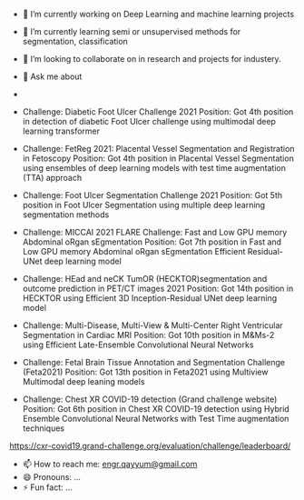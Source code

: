 
- 🔭 I’m currently working on Deep Learning and machine learning projects
- 🌱 I’m currently learning semi or unsupervised methods for segmentation, classification
- 👯 I’m looking to collaborate on in research and projects for industery.
- 💬 Ask me about 
- 
- Challenge: Diabetic Foot Ulcer Challenge 2021
Position: Got 4th position in detection of diabetic Foot Ulcer challenge using multimodal deep learning transformer 

- Challenge: FetReg 2021: Placental Vessel Segmentation and Registration in Fetoscopy
Position: Got 4th position in Placental Vessel Segmentation using ensembles of deep learning models with test time augmentation (TTA) approach

- Challenge: Foot Ulcer Segmentation Challenge 2021
Position: Got 5th position in Foot Ulcer Segmentation using multiple deep learning segmentation methods

- Challenge: MICCAI 2021 FLARE Challenge: Fast and Low GPU memory Abdominal oRgan sEgmentation
Position: Got 7th position in Fast and Low GPU memory Abdominal oRgan sEgmentation Efficient Residual-UNet deep learning model

- Challenge: HEad and neCK TumOR (HECKTOR)segmentation and outcome prediction in PET/CT images 2021
Position: Got 14th position in HECKTOR using Efficient 3D Inception-Residual UNet deep learning model

- Challenge: Multi-Disease, Multi-View & Multi-Center Right Ventricular Segmentation in Cardiac MRI 
Position: Got 10th position in M&Ms-2 using Efficient Late-Ensemble Convolutional Neural Networks

- Challenge: Fetal Brain Tissue Annotation and Segmentation Challenge (Feta2021)
Position: Got 13th position in Feta2021 using Multiview Multimodal deep leaning models

- Challenge: Chest XR COVID-19 detection (Grand challenge website)
Position: Got 6th position in Chest XR COVID-19 detection using Hybrid Ensemble Convolutional Neural Networks with Test Time augmentation techniques

https://cxr-covid19.grand-challenge.org/evaluation/challenge/leaderboard/

- 📫 How to reach me: engr.qayyum@gmail.com
- 😄 Pronouns: ...
- ⚡ Fun fact: ...
